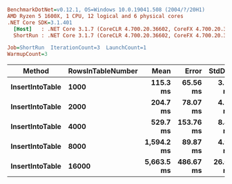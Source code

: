 ``` ini

BenchmarkDotNet=v0.12.1, OS=Windows 10.0.19041.508 (2004/?/20H1)
AMD Ryzen 5 1600X, 1 CPU, 12 logical and 6 physical cores
.NET Core SDK=3.1.401
  [Host]   : .NET Core 3.1.7 (CoreCLR 4.700.20.36602, CoreFX 4.700.20.37001), X64 RyuJIT
  ShortRun : .NET Core 3.1.7 (CoreCLR 4.700.20.36602, CoreFX 4.700.20.37001), X64 RyuJIT

Job=ShortRun  IterationCount=3  LaunchCount=1  
WarmupCount=3  

```
|          Method | RowsInTableNumber |       Mean |     Error |   StdDev |
|---------------- |------------------ |-----------:|----------:|---------:|
| **InsertIntoTable** |              **1000** |   **115.3 ms** |  **65.56 ms** |  **3.59 ms** |
| **InsertIntoTable** |              **2000** |   **204.7 ms** |  **78.07 ms** |  **4.28 ms** |
| **InsertIntoTable** |              **4000** |   **529.7 ms** | **153.76 ms** |  **8.43 ms** |
| **InsertIntoTable** |              **8000** | **1,594.2 ms** |  **89.87 ms** |  **4.93 ms** |
| **InsertIntoTable** |             **16000** | **5,663.5 ms** | **486.67 ms** | **26.68 ms** |
